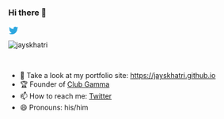 ### Hi there 👋

<a href="https://twitter.com/jayskhatri">
  <img align="left" alt="Jay Khatri | Twitter" width="21px" src="https://raw.githubusercontent.com/jayskhatri/jayskhatri/master/assets/twitter.svg" />
</a>

<br>
<p align="left"> <img src="https://komarev.com/ghpvc/?username=jayskhatri" alt="jayskhatri" /> </p>
<br />

- :100: Take a look at my portfolio site: https://jayskhatri.github.io
- 🏆 Founder of [Club Gamma](https://github.com/clubgamma/) 
- 📫 How to reach me: [Twitter](https://twitter.com/jayskhatri)
- 😄 Pronouns: his/him
